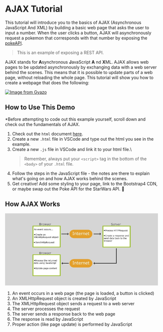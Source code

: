 # AJAX Tutorial
This tutorial will introduce you to the basics of AJAX (Asynchronous JavaScript And XML) by building a basic web page that asks the user to input a number.  When the user clicks a button, AJAX will asynchronously request a pokemon that corresponds with that number by exposing the [pokeAPI](https://pokeapi.co/).

> This is an example of exposing a REST API.

AJAX stands for **A**synchronous **J**avaScript **A** nd **X**ML. AJAX allows web pages to be updated asynchronously by exchanging data with a web server behind the scenes. This means that it is possible to update parts of a web page, without reloading the whole page. This tutorial will show you how to create a webpage that does the following:

[![Image from Gyazo](https://i.gyazo.com/6ec99777327bb8c3730cfcd4f795693b.gif)](https://gyazo.com/6ec99777327bb8c3730cfcd4f795693b)

## How to Use This Demo
*Before attempting to code out this example yourself, scroll down and check out the fundamentals of AJAX.

1. Check out the `html` document [here](./ajax.html).
2. Create a new `.html` file in VSCode and type out the html you see in the example.
3. Create a new `.js` file in VSCode and link it to your html file.\
    > Remember, always put your `<script>` tag in the bottom of the `<body>` of your `.html` file.
4. Follow the steps in the JavaScript file - the notes are there to explain what's going on and how AJAX works behind the scenes.
5. Get creative! Add some styling to your page, link to the Bootstrap4 CDN, or maybe swap out the Poke API for the StarWars API. :slightly_smiling_face:	


## How AJAX Works

![](./imgs/ajax.jpg)

1. An event occurs in a web page (the page is loaded, a button is clicked)
2. An XMLHttpRequest object is created by JavaScript
3. The XMLHttpRequest object sends a request to a web server
4. The server processes the request
5. The server sends a response back to the web page
6. The response is read by JavaScript
7. Proper action (like page update) is performed by JavaScript
